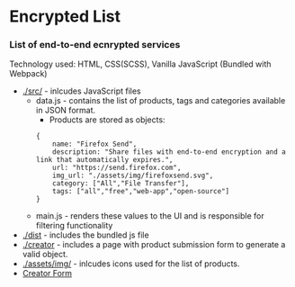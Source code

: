 # Encrypted List

### List of end-to-end ecnrypted services

Technology used: HTML, CSS(SCSS), Vanilla JavaScript (Bundled with Webpack)

- [./src/](https://github.com/oneminch/encryptedlist/tree/master/src) - inlcudes JavaScript files
    - data.js - contains the list of products, tags and categories available in JSON format.
      - Products are stored as objects:
      ```
      {
          name: "Firefox Send",
          description: "Share files with end-to-end encryption and a link that automatically expires.",
          url: "https://send.firefox.com",
          img_url: "./assets/img/firefoxsend.svg",
          category: ["All","File Transfer"],
          tags: ["all","free","web-app","open-source"]     
      }
      ```
    - main.js - renders these values to the UI and is responsible for filtering functionality
- [./dist](https://github.com/oneminch/encryptedlist/tree/master/dist) - includes the bundled js file
- [./creator](https://github.com/oneminch/encryptedlist/tree/master/creator) - includes a page with product submission form to generate a valid object.
- [./assets/img/](https://github.com/oneminch/encryptedlist/tree/master/assets/img) - inlcudes icons used for the list of products.
- [Creator Form](https://github.com/oneminch/encryptedlist/tree/master/creator/index.html)
